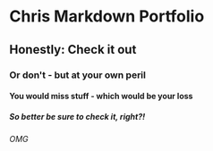 # Chris Markdown Portfolio
## Honestly: Check it out
### Or don't - but at your own peril
#### You would miss stuff - which would be your loss 
##### So better be sure to check it, right?! 
###### OMG
